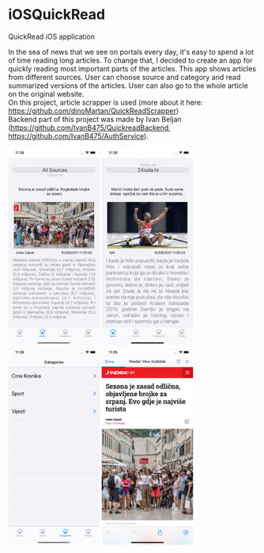 # iOSQuickRead
QuickRead iOS application

In the sea of news that we see on portals every day, it's easy to spend a lot of time reading long articles. To change that, I decided to create an app for quickly reading most important parts of the articles. This app shows articles from different sources. User can choose source and category and read summarized versions of the articles. User can also go to the whole article on the original website. <br/>
On this project, article scrapper is used (more about it here: https://github.com/dinoMartan/QuickReadScrapper) <br/>
Backend part of this project was made by Ivan Beljan (https://github.com/IvanB475/QuickreadBackend, https://github.com/IvanB475/AuthService).
<br/>
<p align="left">
  <img src="docs/images/home.png" width="185" height="400" title="Home">
  <img src="docs/images/sport.png" width="185" height="400" title="Sport">
  <img src="docs/images/categories.png" width="185" height="400" title="Categories">
  <img src="docs/images/article.png" width="185" height="400" title="Article">
</p>
